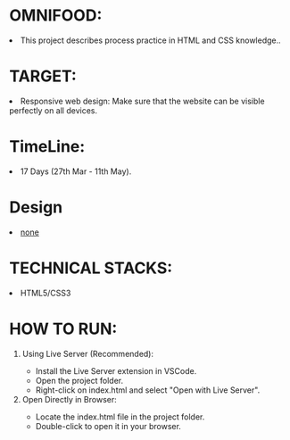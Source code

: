 # OMNIFOOD:

<li>This project describes process practice in HTML and CSS knowledge..</li>

# TARGET:

<li>Responsive web design: Make sure that the website can be visible perfectly on all devices.</li>

# TimeLine:

<li>17 Days (27th Mar - 11th May).</li>

# Design

 <li><a href=""> none </a></li>

# TECHNICAL STACKS:

<li>HTML5/CSS3</li>

# HOW TO RUN:

<ol>
<li>Using Live Server (Recommended):</li>

<ul>
 <li>Install the Live Server extension in VSCode.</li> 
<li>Open the project folder.</li> 
<li> Right-click on index.html and select "Open with Live Server".</li>
</ul>

<li>Open Directly in Browser:</li>

<ul>
<li>Locate the index.html file in the project folder.</li> 
<li>Double-click to open it in your browser.</li> 
</ul>
</ol>
